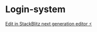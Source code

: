 # Login-system

[Edit in StackBlitz next generation editor ⚡️](https://stackblitz.com/~/github.com/SapphireShy/Login-system)